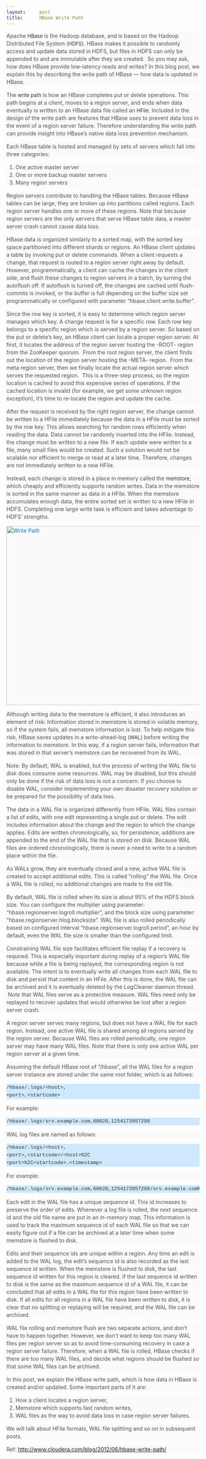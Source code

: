 ```yaml
---
layout:     post
title:      HBase Write Path
---
```

<div id="article_content" class="article_content clearfix csdn-tracking-statistics" data-pid="blog" data-mod="popu_307" data-dsm="post">
								            <link rel="stylesheet" href="https://csdnimg.cn/release/phoenix/template/css/ck_htmledit_views-f76675cdea.css">
						<div class="htmledit_views" id="content_views">
                
<p style="color:rgb(80,80,80);font-size:14px;line-height:20px;background-color:rgb(250,250,250);">
Apache <span style="font-style:inherit;color:rgb(47,43,44);font-size:13px;">HBase</span> is the Hadoop database, and is based on the Hadoop Distributed File System (<span style="font-style:inherit;color:rgb(47,43,44);font-size:13px;">HDFS</span>). HBase makes
 it possible to randomly access and update data stored in HDFS, but files in HDFS can only be appended to and are immutable after they are created.  So you may ask, how does HBase provide low-latency reads and writes? In this blog post, we explain this by describing
 the write path of HBase — how data is updated in HBase.</p>
<p style="color:rgb(80,80,80);font-size:14px;line-height:20px;background-color:rgb(250,250,250);">
The <span style="font-style:inherit;color:rgb(47,43,44);font-size:13px;">write path</span> is how an HBase completes put or delete operations. This path begins at a client, moves to a region server, and ends when data eventually is written to an HBase data
 file called an <span style="font-style:inherit;color:rgb(47,43,44);font-size:13px;">HFile</span>. Included in the design of the write path are features that HBase uses to prevent data loss in the event of a region server failure. Therefore understanding the
 write path can provide insight into HBase’s native data loss prevention mechanism.</p>
<p class="c1" style="color:rgb(80,80,80);font-size:14px;line-height:20px;background-color:rgb(250,250,250);">
Each HBase table is hosted and managed by sets of servers which fall into three categories:</p>
<ol class="c9" start="1" style="color:rgb(80,80,80);font-size:14px;line-height:20px;background-color:rgb(250,250,250);"><li class="c0" style="list-style:decimal;">
One active master server</li><li class="c0" style="list-style:decimal;">
One or more backup master servers</li><li class="c0" style="list-style:decimal;">
Many region servers</li></ol><p class="c1" style="color:rgb(80,80,80);font-size:14px;line-height:20px;background-color:rgb(250,250,250);">
Region servers contribute to handling the HBase tables. Because HBase tables can be large, they are broken up into partitions called regions. Each region server handles one or more of these regions. Note that because region servers are the only servers that
 serve HBase table data, a master server crash cannot cause data loss.</p>
<p class="c1" style="color:rgb(80,80,80);font-size:14px;line-height:20px;background-color:rgb(250,250,250);">
HBase data is organized similarly to a sorted map, with the sorted key space partitioned into different shards or regions. An HBase client updates a table by invoking put or delete commands. When a client requests a change, that request is routed to a region
 server right away by default. However, programmatically, a client can cache the changes in the client side, and flush these changes to region servers in a batch, by turning the autoflush off. If autoflush is turned off, the changes are cached until flush-commits
 is invoked, or the buffer is full depending on the buffer size set programmatically or configured with parameter “hbase.client.write.buffer”.</p>
<p class="c1" style="color:rgb(80,80,80);font-size:14px;line-height:20px;background-color:rgb(250,250,250);">
Since the row key is sorted, it is easy to determine which region server manages which key. A change request is for a specific row. Each row key belongs to a specific region which is served by a region server. So based on the put or delete’s key, an HBase client
 can locate a proper region server. At first, it locates the address of the region server hosting the -ROOT- region from the ZooKeeper quorum.  From the root region server, the client finds out the location of the region server hosting the -META- region.  From
 the meta region server, then we finally locate the actual region server which serves the requested region.  This is a three-step process, so the region location is cached to avoid this expensive series of operations. If the cached location is invalid (for
 example, we get some unknown region exception), it’s time to re-locate the region and update the cache.</p>
<p class="c1" style="color:rgb(80,80,80);font-size:14px;line-height:20px;background-color:rgb(250,250,250);">
After the request is received by the right region server, the change cannot be written to a HFile immediately because the data in a HFile must be sorted by the row key. This allows searching for random rows efficiently when reading the data. Data cannot be
 randomly inserted into the HFile. Instead, the change must be written to a new file. If each update were written to a file, many small files would be created. Such a solution would not be scalable nor efficient to merge or read at a later time. Therefore,
 changes are not immediately written to a new HFile.</p>
<p class="c1" style="color:rgb(80,80,80);font-size:14px;line-height:20px;background-color:rgb(250,250,250);">
Instead, each change is stored in a place in memory called the <span style="font-style:inherit;color:rgb(47,43,44);font-size:13px;">memstore</span>, which cheaply and efficiently supports random writes. Data in the memstore is sorted in the same manner as
 data in a HFile. When the memstore accumulates enough data, the entire sorted set is written to a new HFile in HDFS. Completing one large write task is efficient and takes advantage to HDFS’ strengths.</p>
<p class="c1" style="color:rgb(80,80,80);font-size:14px;line-height:20px;background-color:rgb(250,250,250);">
<a href="http://www.cloudera.com/wp-content/uploads/2012/05/write_path.png" rel="nofollow" style="text-decoration:none;color:rgb(1,126,197);"><img class="aligncenter size-large wp-image-15282" title="write_path" src="http://files.cloudera.com/images/Blog_Images/write_path.png" alt="Write Path" width="1024" height="466" style="border:0px none;"></a></p>
<p class="c1" style="color:rgb(80,80,80);font-size:14px;line-height:20px;background-color:rgb(250,250,250);">
Although writing data to the memstore is efficient, it also introduces an element of risk: Information stored in memstore is stored in volatile memory, so if the system fails, all memstore information is lost. To help mitigate this risk, HBase saves updates
 in a write-ahead-log (<span style="font-style:inherit;color:rgb(47,43,44);font-size:13px;">WAL</span>) before writing the information to memstore. In this way, if a region server fails, information that was stored in that server’s memstore can be recovered
 from its WAL.</p>
<p class="c2 c1 c6" style="color:rgb(80,80,80);font-size:14px;line-height:20px;background-color:rgb(250,250,250);">
Note: By default, WAL is enabled, but the process of writing the WAL file to disk does consume some resources. WAL may be disabled, but this should only be done if the risk of data loss is not a concern. If you choose to disable WAL, consider implementing your
 own disaster recovery solution or be prepared for the possibility of data loss.</p>
<p class="c1" style="color:rgb(80,80,80);font-size:14px;line-height:20px;background-color:rgb(250,250,250);">
The data in a WAL file is organized differently from HFile. WAL files contain a list of edits, with one edit representing a single put or delete. The edit includes information about the change and the region to which the change applies. Edits are written chronologically,
 so, for persistence, additions are appended to the end of the WAL file that is stored on disk. Because WAL files are ordered chronologically, there is never a need to write to a random place within the file.</p>
<p class="c1" style="color:rgb(80,80,80);font-size:14px;line-height:20px;background-color:rgb(250,250,250);">
As WALs grow, they are eventually closed and a new, active WAL file is created to accept additional edits. This is called “rolling” the WAL file. Once a WAL file is rolled, no additional changes are made to the old file.</p>
<p class="c1" style="color:rgb(80,80,80);font-size:14px;line-height:20px;background-color:rgb(250,250,250);">
By default, WAL file is rolled when its size is about 95% of the HDFS block size. You can configure the multiplier using parameter: “hbase.regionserver.logroll.multiplier”, and the block size using parameter: “hbase.regionserver.hlog.blocksize”. WAL file is
 also rolled periodically based on configured interval “hbase.regionserver.logroll.period”, an hour by default, even the WAL file size is smaller than the configured limit.</p>
<p class="c1" style="color:rgb(80,80,80);font-size:14px;line-height:20px;background-color:rgb(250,250,250);">
Constraining WAL file size facilitates efficient file replay if a recovery is required. This is especially important during replay of a region’s WAL file because while a file is being replayed, the corresponding region is not available. The intent is to eventually
 write all changes from each WAL file to disk and persist that content in an HFile. After this is done, the WAL file can be archived and it is eventually deleted by the LogCleaner daemon thread.  Note that WAL files serve as a protective measure. WAL files
 need only be replayed to recover updates that would otherwise be lost after a region server crash.</p>
<p class="c1" style="color:rgb(80,80,80);font-size:14px;line-height:20px;background-color:rgb(250,250,250);">
A region server serves many regions, but does not have a WAL file for each region. Instead, one active WAL file is shared among all regions served by the region server. Because WAL files are rolled periodically, one region server may have many WAL files. Note
 that there is only one active WAL per region server at a given time.</p>
<p class="c1" style="color:rgb(80,80,80);font-size:14px;line-height:20px;background-color:rgb(250,250,250);">
Assuming the default HBase root of “/hbase”, all the WAL files for a region server instance are stored under the same root folder, which is as follows:</p>
<pre class="code" style="background-color:rgb(206,233,255);color:rgb(48,48,48);font-size:13px;line-height:20px;font-family:Monaco, 'Courier New', Courier, monospace;">/hbase/.logs/&lt;host&gt;,
&lt;port&gt;,&lt;startcode&gt;</pre>
<p style="color:rgb(80,80,80);font-size:14px;line-height:20px;background-color:rgb(250,250,250);">
For example:</p>
<pre class="code" style="background-color:rgb(206,233,255);color:rgb(48,48,48);font-size:13px;line-height:20px;font-family:Monaco, 'Courier New', Courier, monospace;">/hbase/.logs/srv.example.com,60020,1254173957298</pre>
<p style="color:rgb(80,80,80);font-size:14px;line-height:20px;background-color:rgb(250,250,250);">
WAL log files are named as follows:</p>
<pre class="code" style="background-color:rgb(206,233,255);color:rgb(48,48,48);font-size:13px;line-height:20px;font-family:Monaco, 'Courier New', Courier, monospace;">/hbase/.logs/&lt;host&gt;,
&lt;port&gt;,&lt;startcode&gt;/&lt;host&gt;%2C
&lt;port&gt;%2C&lt;startcode&gt;.&lt;timestamp&gt;</pre>
<p style="color:rgb(80,80,80);font-size:14px;line-height:20px;background-color:rgb(250,250,250);">
For example:</p>
<pre class="code" style="background-color:rgb(206,233,255);color:rgb(48,48,48);font-size:13px;line-height:20px;font-family:Monaco, 'Courier New', Courier, monospace;">/hbase/.logs/srv.example.com,60020,1254173957298/srv.example.com%2C60020%2C1254173957298.1254173957495</pre>
<p style="color:rgb(80,80,80);font-size:14px;line-height:20px;background-color:rgb(250,250,250);">
Each edit in the WAL file has a unique sequence id. This id increases to preserve the order of edits. Whenever a log file is rolled, the next sequence id and the old file name are put in an in-memory map. This information is used to track the maximum sequence
 id of each WAL file so that we can easily figure out if a file can be archived at a later time when some memstore is flushed to disk.</p>
<p class="c1" style="color:rgb(80,80,80);font-size:14px;line-height:20px;background-color:rgb(250,250,250);">
Edits and their sequence ids are unique within a region. Any time an edit is added to the WAL log, the edit’s sequence id is also recorded as the last sequence id written. When the memstore is flushed to disk, the last sequence id written for this region is
 cleared. If the last sequence id written to disk is the same as the maximum sequence id of a WAL file, it can be concluded that all edits in a WAL file for this region have been written to disk. If all edits for all regions in a WAL file have been written
 to disk, it is clear that no splitting or replaying will be required, and the WAL file can be archived.</p>
<p class="c1" style="color:rgb(80,80,80);font-size:14px;line-height:20px;background-color:rgb(250,250,250);">
WAL file rolling and memstore flush are two separate actions, and don’t have to happen together. However, we don’t want to keep too many WAL files per region server so as to avoid time-consuming recovery in case a region server failure. Therefore, when a WAL
 file is rolled, HBase checks if there are too many WAL files, and decide what regions should be flushed so that some WAL files can be archived.</p>
<p class="c1" style="color:rgb(80,80,80);font-size:14px;line-height:20px;background-color:rgb(250,250,250);">
In this post, we explain the HBase write path, which is how data in HBase is created and/or updated. Some important parts of it are:</p>
<ol class="c9" start="1" style="color:rgb(80,80,80);font-size:14px;line-height:20px;background-color:rgb(250,250,250);"><li class="c0" style="list-style:decimal;">
How a client locates a region server,</li><li class="c0" style="list-style:decimal;">
Memstore which supports fast random writes,</li><li class="c0" style="list-style:decimal;">
WAL files as the way to avoid data loss in case region server failures.</li></ol><p class="c1" style="color:rgb(80,80,80);font-size:14px;line-height:20px;background-color:rgb(250,250,250);">
We will talk about HFile formats, WAL file splitting and so on in subsequent posts.</p>
<p class="c1" style="color:rgb(80,80,80);font-size:14px;line-height:20px;background-color:rgb(250,250,250);">
Ref: <a href="http://www.cloudera.com/blog/2012/06/hbase-write-path/" rel="nofollow">http://www.cloudera.com/blog/2012/06/hbase-write-path/</a></p>
            </div>
                </div>
